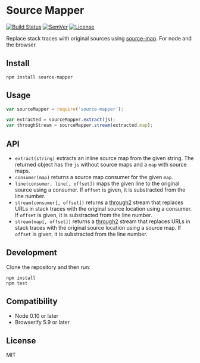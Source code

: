 # Source Mapper

[![Build Status]](https://travis-ci.org/mantoni/source-mapper.js)
[![SemVer]](http://semver.org)
[![License]](https://github.com/mantoni/source-mapper.js/blob/master/LICENSE)

Replace stack traces with original sources using [source-map][]. For node and
the browser.

## Install

```
npm install source-mapper
```

## Usage

```js
var sourceMapper = require('source-mapper');

var extracted = sourceMapper.extract(js);
var throughStream = sourceMapper.stream(extracted.map);
```

## API

- `extract(string)` extracts an inline source map from the given string. The
  returned object has the `js` without source maps and a `map` with source
  maps.
- `consumer(map)` returns a source map consumer for the given `map`.
- `line(consumer, line[, offset])` maps the given line to the original source
  using a consumer. If `offset` is given, it is substracted from the line
  number.
- `stream(consumer[, offset])` returns a [through2][] stream that replaces URLs
  in stack traces with the original source location using a consumer. If
  `offset` is given, it is substracted from the line number.
- `stream(map[, offset])` returns a [through2][] stream that replaces URLs in
  stack traces with the original source location using a source map. If
  `offset` is given, it is substracted from the line number.

## Development

Clone the repository and then run:

```
npm install
npm test
```

## Compatibility

- Node 0.10 or later
- Browserify 5.9 or later

## License

MIT

[Build Status]: http://img.shields.io/travis/mantoni/source-mapper.js.svg
[SemVer]: http://img.shields.io/:semver-%E2%9C%93-brightgreen.svg
[License]: http://img.shields.io/npm/l/source-mapper.svg
[source-map]: https://github.com/mozilla/source-map
[through2]: https://github.com/rvagg/through2
